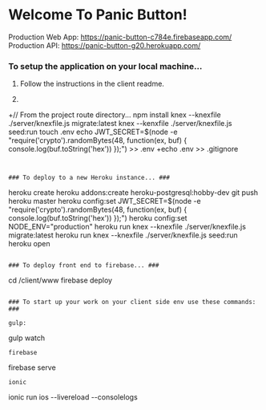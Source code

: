 # Welcome To Panic Button! #

Production Web App: https://panic-button-c784e.firebaseapp.com/
Production API: https://panic-button-g20.herokuapp.com/

### To setup the application on your local machine... ###

 1. Follow the instructions in the client readme.
 1. ```
+// From the project route directory...
 npm install
 knex --knexfile ./server/knexfile.js migrate:latest
 knex --kenxfile ./server/knexfile.js seed:run
 touch .env
 echo JWT_SECRET=$(node -e "require('crypto').randomBytes(48, function(ex, buf) { console.log(buf.toString('hex')) });") >> .env
+echo .env >> .gitignore
 ```


### To deploy to a new Heroku instance... ###
```
heroku create <app-name>
heroku addons:create heroku-postgresql:hobby-dev
git push heroku master
heroku config:set JWT_SECRET=$(node -e "require('crypto').randomBytes(48, function(ex, buf) { console.log(buf.toString('hex')) });")
heroku config:set NODE_ENV="production"
heroku run knex --knexfile ./server/knexfile.js migrate:latest
heroku run knex --knexfile ./server/knexfile.js seed:run
heroku open
```

### To deploy front end to firebase... ###
```
cd /client/www
firebase deploy
```

### To start up your work on your client side env use these commands: ###

gulp:
```
gulp watch
```
firebase
```
firebase serve
```
ionic
```
ionic run ios --livereload --consolelogs
```
